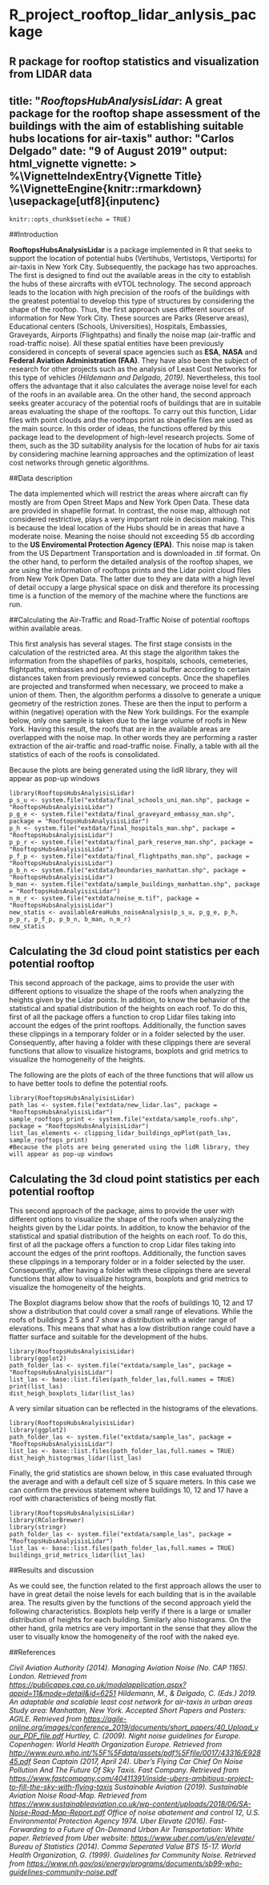 # R_project_rooftop_lidar_anlysis_package
R package for rooftop statistics and visualization from LIDAR data
---
title: "*RooftopsHubAnalysisLidar*: A great package for the rooftop shape assessment of the buildings with the aim of establishing suitable hubs locations for air-taxis"
author: "Carlos Delgado"
date: "9 of August 2019"
output: html_vignette
vignette: >
  %\VignetteIndexEntry{Vignette Title}
  %\VignetteEngine{knitr::rmarkdown}
  \usepackage[utf8]{inputenc}
---

```{r setup, include=FALSE}
knitr::opts_chunk$set(echo = TRUE)
```


##Introduction

**RooftopsHubsAnalysisLidar** is a package implemented in R that seeks to support the location of potential hubs (Vertihubs, Vertistops, Vertiports) for air-taxis in New York City. Subsequently, the package has two approaches. The first is designed to find out the available areas in the city to establish the hubs of these aircrafts with eVTOL technology. The second approach leads to the location with high precision of the roofs of the buildings with the greatest potential to develop this type of structures by considering the shape of the rooftop. Thus, the first approach uses different sources of information for New York City. These sources are Parks (Reserve areas), Educational centers (Schools, Universities), Hospitals, Embassies, Graveyards, Airports (Flightpaths) and finally the noise map (air-traffic and road-traffic noise). All these spatial entities have been previously considered in concepts of several space agencies such as **ESA**, **NASA** and **Federal Aviation Administration (FAA)**. They have also been the subject of research for other projects such as the analysis of Least Cost Networks for this type of vehicles *(Hildemann and Delgado, 2019)*. Nevertheless, this tool offers the advantage that it also calculates the average noise level for each of the roofs in an available area. On the other hand, the second approach seeks greater accuracy of the potential roofs of buildings that are in suitable areas evaluating the shape of the rooftops. To carry out this function, Lidar files with point clouds and the rooftops print as shapefile files are used as the main source. In this order of ideas, the functions offered by this package lead to the development of high-level research projects. Some of them, such as the 3D suitability analysis for the location of hubs for air taxis by considering machine learning approaches and the optimization of least cost networks through genetic algorithms.


##Data description


The data implemented which will restrict the areas where aircraft can fly mostly are from Open Street Maps and New York Open Data. These data are provided in shapefile format. In contrast, the noise map, although not considered restrictive, plays a very important role in decision making. This is because the ideal location of the Hubs should be in areas that have a moderate noise. Meaning the noise should not exceeding 55 db according to the **US Enviromental Protection Agency (EPA)**. This noise map is taken from the US Department Transportation and is downloaded in .tif format. On the other hand, to perform the detailed analysis of the rooftop shapes, we are using the information of rooftops prints and the Lidar point cloud files from New York Open Data. The latter due to they are data with a high level of detail occupy a large physical space on disk and therefore its processing time is a function of the memory of the machine where the functions are run.


##Calculating the Air-Traffic and Road-Traffic Noise of potential rooftops within available areas.

This first analysis has several stages. The first stage consists in the calculation of the restricted area. At this stage the algorithm takes the information from the shapefiles of parks, hospitals, schools, cemeteries, flightpaths, embassies and performs a spatial buffer according to certain distances taken from previously reviewed concepts. Once the shapefiles are projected and transformed when necessary, we proceed to make a union of them. Then, the algorithm performs a dissolve to generate a unique geometry of the restriction zones. These are then the input to perform a within (negative) operation with the New York buildings. For the example below, only one sample is taken due to the large volume of roofs in New York. Having this result, the roofs that are in the available areas are overlapped with the noise map. In other words they are performing a raster extraction of the air-traffic and road-traffic noise. Finally, a table with all the statistics of each of the roofs is consolidated.

Because the plots are being generated using the lidR library, they will appear as pop-up windows


```{r fapp}
library(RooftopsHubsAnalyisisLidar)
p_s_u <- system.file("extdata/final_schools_uni_man.shp", package = "RooftopsHubsAnalyisisLidar")
p_g_e <- system.file("extdata/final_graveyard_embassy_man.shp", package = "RooftopsHubsAnalyisisLidar")
p_h <- system.file("extdata/final_hospitals_man.shp", package = "RooftopsHubsAnalyisisLidar")
p_p_r <- system.file("extdata/final_park_reserve_man.shp", package = "RooftopsHubsAnalyisisLidar")
p_f_p <- system.file("extdata/final_flightpaths_man.shp", package = "RooftopsHubsAnalyisisLidar")
p_b_n <- system.file("extdata/boundaries_manhattan.shp", package = "RooftopsHubsAnalyisisLidar")
b_man <- system.file("extdata/sample_buildings_manhattan.shp", package = "RooftopsHubsAnalyisisLidar")
n_m_r <- system.file("extdata/noise_m.tif", package = "RooftopsHubsAnalyisisLidar")
new_statis <- availableAreaHubs_noiseAnalysis(p_s_u, p_g_e, p_h, p_p_r, p_f_p, p_b_n, b_man, n_m_r)
new_statis
```

## Calculating the 3d cloud point statistics per each potential rooftop

This second approach of the package, aims to provide the user with different options to visualize the shape of the roofs when analyzing the heights given by the Lidar points. In addition, to know the behavior of the statistical and spatial distribution of the heights on each roof. To do this, first of all the package offers a function to crop Lidar files taking into account the edges of the print rooftops. Additionally, the function saves these clippings in a temporary folder or in a folder selected by the user. Consequently, after having a folder with these clippings there are several functions that allow to visualize histograms, boxplots and grid metrics to visualize the homogeneity of the heights.

The following are the plots of each of the three functions that will allow us to have better tools to define the potential roofs.


```{r sapp}
library(RooftopsHubsAnalyisisLidar)
path_las <- system.file("extdata/new_lidar.las", package = "RooftopsHubsAnalyisisLidar")
sample_rooftops_print <- system.file("extdata/sample_roofs.shp", package = "RooftopsHubsAnalyisisLidar")
list_las_elements <- clipping_lidar_buildings_opPlot(path_las, sample_rooftops_print)
#Because the plots are being generated using the lidR library, they will appear as pop-up windows 
```

## Calculating the 3d cloud point statistics per each potential rooftop

This second approach of the package, aims to provide the user with different options to visualize the shape of the roofs when analyzing the heights given by the Lidar points. In addition, to know the behavior of the statistical and spatial distribution of the heights on each roof. To do this, first of all the package offers a function to crop Lidar files taking into account the edges of the print rooftops. Additionally, the function saves these clippings in a temporary folder or in a folder selected by the user. Consequently, after having a folder with these clippings there are several functions that allow to visualize histograms, boxplots and grid metrics to visualize the homogeneity of the heights.

The Boxplot diagrams below show that the roofs of buildings 10, 12 and 17 show a distribution that could cover a small range of elevations. While the roofs of buildings 2 5 and 7 show a distribution with a wider range of elevations. This means that what has a low distribution range could have a flatter surface and suitable for the development of the hubs.


```{r tapp, echo=FALSE ,fig.align = "center", fig.height=8, fig.width=7}
library(RooftopsHubsAnalyisisLidar)
library(ggplot2)
path_folder_las <- system.file("extdata/sample_las", package = "RooftopsHubsAnalyisisLidar")
list_las <- base::list.files(path_folder_las,full.names = TRUE)
print(list_las)
dist_heigh_boxplots_lidar(list_las)
```


A very similar situation can be reflected in the histograms of the elevations.

```{r capp, echo=FALSE, fig.align = "center", fig.height=8, fig.width=7}
library(RooftopsHubsAnalyisisLidar)
library(ggplot2)
path_folder_las <- system.file("extdata/sample_las", package = "RooftopsHubsAnalyisisLidar")
list_las <- base::list.files(path_folder_las,full.names = TRUE)
dist_heigh_histogrmas_lidar(list_las)
```


Finally, the grid statistics are shown below, in this case evaluated through the average and with a default cell size of 5 square meters. In this case we can confirm the previous statement where buildings 10, 12 and 17 have a roof with characteristics of being mostly flat.

```{r qapp, echo=FALSE, fig.align = "center", fig.height=10, fig.width=9}
library(RooftopsHubsAnalyisisLidar)
library(RColorBrewer)
library(stringr)
path_folder_las <- system.file("extdata/sample_las", package = "RooftopsHubsAnalyisisLidar")
list_las <- base::list.files(path_folder_las,full.names = TRUE)
buildings_grid_metrics_lidar(list_las)
```

##Results and discussion

As we could see, the function related to the first approach allows the user to have in great detail the noise levels for each building that is in the available area. The results given by the functions of the second approach yield the following characteristics. Boxplots help verify if there is a large or smaller distribution of heights for each building. Similarly also histograms. On the other hand, grila metrics are very important in the sense that they allow the user to visually know the homogeneity of the roof with the naked eye.


##References


*Civil Aviation Authority (2014). Managing Aviation Noise (No. CAP 1165). London. Retrieved from https://publicapps.caa.co.uk/modalapplication.aspx?appid=11&mode=detail&id=6251
Hildemann, M., & Delgado, C. (Eds.) 2019. An adaptable and scalable least cost network for air-taxis in urban areas Study area: Manhattan, New York. Accepted Short Papers and Posters: AGILE. Retrieved from https://agile-online.org/images/conference_2019/documents/short_papers/40_Upload_your_PDF_file.pdf
Hurtley, C. (2009). Night noise guidelines for Europe. Copenhagen: World Health Organization Europe. Retrieved from http://www.euro.who.int/%5F%5Fdata/assets/pdf%5Ffile/0017/43316/E92845.pdf 
Sean Captain (2017, April 24). Uber’s Flying Car Chief On Noise Pollution And The Future Of Sky Taxis. Fast Company. Retrieved from https://www.fastcompany.com/40411391/inside-ubers-ambitious-project-to-fill-the-sky-with-flying-taxis
Sustainable Aviation (2019). Sustainable Aviation Noise Road-Map. Retrieved from https://www.sustainableaviation.co.uk/wp-content/uploads/2018/06/SA-Noise-Road-Map-Report.pdf 
Office of noise abatement and control 12, U.S. Environmental Protection Agency 1974.
Uber Elevate (2016). Fast-Forwarding to a Future of On-Demand Urban Air Transportation: White paper. Retrieved from Uber website: https://www.uber.com/us/en/elevate/ 
Bureau of Statistics (2014). Comma Seperated Value BTS 15-17.
World Health Organization, G. (1999). Guidelines for Community Noise. Retrieved from https://www.nh.gov/osi/energy/programs/documents/sb99-who-guidelines-community-noise.pdf*
